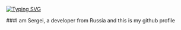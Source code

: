 <a href="https://git.io/typing-svg"><img src="https://readme-typing-svg.herokuapp.com?font=Fira+Code&size=30&pause=1000&color=02DC00&center=true&random=false&width=435&lines=Hello+World%F0%9F%91%8B" alt="Typing SVG" /></a>

###I am Sergei, a developer from Russia and this is my github profile